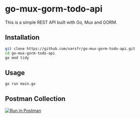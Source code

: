 # go-mux-gorm-todo-api

This is a simple REST API built with Go, Mux and GORM.

## Installation

```bash
git clone https://github.com/varsfr/go-mux-gorm-todo-api.git
cd go-mux-gorm-todo-api
go mod tidy
```

## Usage

```bash
go run main.go
```

## Postman Collection

[![Run in Postman](https://run.pstmn.io/button.svg)](https://app.getpostman.com/run-collection/b0563d0af8fd8a18ba15)
